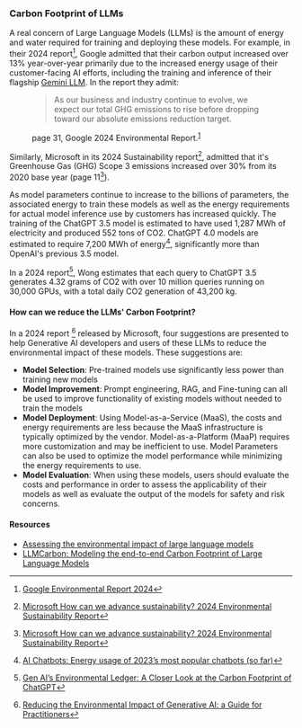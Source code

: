 ### Carbon Footprint of LLMs
A real concern of Large Language Models (LLMs) is the amount of energy and water 
required for training and deploying these models. For example, in their 2024 report[^GOOG_2024],
Google admitted that their carbon output increased over 13% year-over-year primarily due to the 
increased energy usage of their customer-facing AI efforts, including the training and inference
of their flagship [Gemini LLM](https://gemini.google.com/). In the report they admit:

<figure>
  <blockquote class="blockquote">
   <p>
   As our business and industry continue to evolve, we expect our total GHG emissions
   to rise before dropping toward our absolute emissions reduction target.
   </p>
  </blockquote>
  <figcaption class="blockquote-footer" markdown="span">
   page 31, Google 2024 Environmental Report.<sup><a class="footnote-ref" href="#fn:GOOG_2024">1</a></sup>
  </figcaption>
</figure>

Similarly, Microsoft in its 2024 Sustainability report[^MS_2024], admitted that it's Greenhouse Gas (GHG)
Scope 3 emissions increased over 30% from its 2020 base year (page 11[^MS_2024]). 

As model parameters continue to increase to the billions of parameters, the associated energy to train these
models as well as the energy requirements for actual model inference use by customers has increased quickly. 
The training of the ChatGPT 3.5 model is estimated to have used 1,287 MWh of electricity and produced 552 
tons of CO2. ChatGPT 4.0 models are estimated to require 7,200 MWh of energy[^AI_CHATBOTS_2023], 
significantly more than OpenAI's previous 3.5 model.

In a 2024 report[^PIKTO_2024], Wong estimates that each query to ChatGPT 3.5 generates 4.32 grams of CO2 with over 10 million
queries running on 30,000 GPUs, with a total daily CO2 generation of 43,200 kg.

#### How can we reduce the LLMs' Carbon Footprint?
In a 2024 report [^MS_REDUCE_GENAI] released by Microsoft, four suggestions are presented to help Generative AI developers 
and users of these LLMs to reduce the environmental impact of these models. These suggestions are:

- **Model Selection**: Pre-trained models use significantly less power than training new models
- **Model Improvement**: Prompt engineering, RAG, and Fine-tuning can all be used to improve functionality of existing models
  without needed to train the models
- **Model Deployment**: Using Model-as-a-Service (MaaS), the costs and energy requirements are less because the MaaS infrastructure
  is typically optimized by the vendor. Model-as-a-Platform (MaaP) requires more customization and may be inefficient to 
  use. Model Parameters can also be used to optimize the model performance while minimizing the energy requirements to use. 
- **Model Evaluation**: When using these models, users should evaluate the costs and performance in order to assess the applicability 
  of their models as well as evaluate the output of the models for safety and risk concerns.


#### Resources
- [Assessing the environmental impact of large language models](https://www.techtarget.com/searchenterpriseai/tip/Assessing-the-environmental-impact-of-large-language-models)
- [LLMCarbon: Modeling the end-to-end Carbon Footprint of Large Language Models](https://arxiv.org/abs/2309.14393)


[^AI_CHATBOTS_2023]: [AI Chatbots: Energy usage of 2023’s most popular chatbots (so far)](https://www.trgdatacenters.com/resource/ai-chatbots-energy-usage-of-2023s-most-popular-chatbots-so-far/)
[^GOOG_2024]: [Google Environmental Report 2024](https://www.gstatic.com/gumdrop/sustainability/google-2024-environmental-report.pdf)
[^MS_2024]: [Microsoft How can we advance sustainability? 2024 Environmental Sustainability Report](https://query.prod.cms.rt.microsoft.com/cms/api/am/binary/RW1lMjE)
[^MS_REDUCE_GENAI]: [Reducing the Environmental Impact of Generative AI: a Guide for Practitioners](https://techcommunity.microsoft.com/t5/azure-architecture-blog/reducing-the-environmental-impact-of-generative-ai-a-guide-for/)
[^PIKTO_2024]: [Gen AI’s Environmental Ledger: A Closer Look at the Carbon Footprint of ChatGPT](https://piktochart.com/blog/carbon-footprint-of-chatgpt/)


